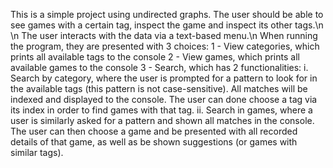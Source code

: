 This is a simple project using undirected graphs. The user should be able to see games with a certain tag, inspect the game and inspect its other tags.\n
\n
The user interacts with the data via a text-based menu.\n
When running the program, they are presented with 3 choices:
1 - View categories, which prints all available tags to the console
2 - View games, which prints all available games to the console
3 - Search, which has 2 functionalities:
    i. Search by category, where the user is prompted for a pattern to look for in the available tags (this pattern is not case-sensitive). All matches will be indexed and displayed to the console. The user can done choose a tag via its index in order to find games with that tag.
    ii. Search in games, where a user is similarly asked for a pattern and shown all matches in the console. The user can then choose a game and be presented with all recorded details of that game, as well as be shown suggestions (or games with similar tags).
